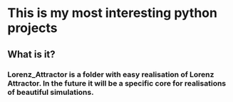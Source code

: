 # This is my most interesting python projects
## What is it?
### Lorenz_Attractor is a folder with easy realisation of Lorenz Attractor. In the future it will be a specific core for realisations of beautiful simulations.
